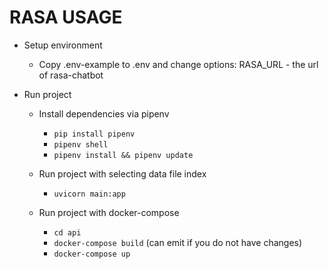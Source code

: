 # RASA USAGE

- Setup environment
  - Copy .env-example to .env and change options:
        RASA_URL - the url of rasa-chatbot


- Run project
  - Install dependencies via pipenv
    - `pip install pipenv`
    - `pipenv shell`
    - `pipenv install && pipenv update`


  - Run project with selecting data file index
    - `uvicorn main:app`
  

  - Run project with docker-compose
    - `cd api`
    - `docker-compose build` (can emit if you do not have changes)
    - `docker-compose up`
